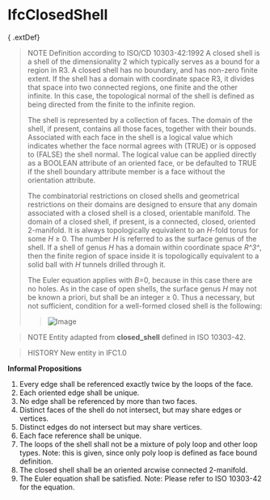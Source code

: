 # IfcClosedShell

{ .extDef}<!-- end of definition -->
> NOTE Definition according to ISO/CD 10303-42:1992
> A closed shell is a shell of the dimensionality 2 which typically serves as a bound for a region in R3. A closed shell has no boundary, and has non-zero finite extent. If the shell has a domain with coordinate space R3, it divides that space into two connected regions, one finite and the other infinite. In this case, the topological normal of the shell is defined as being directed from the finite to the infinite region.
>
> The shell is represented by a collection of faces. The domain of the shell, if present, contains all those faces, together with their bounds. Associated with each face in the shell is a logical value which indicates whether the face normal agrees with (TRUE) or is opposed to (FALSE) the shell normal. The logical value can be applied directly as a BOOLEAN attribute of an oriented face, or be defaulted to TRUE if the shell boundary attribute member is a face without the orientation attribute.
>
> The combinatorial restrictions on closed shells and geometrical restrictions on their domains are designed to ensure that any domain associated with a closed shell is a closed, orientable manifold. The domain of a closed shell, if present, is a connected, closed, oriented 2-manifold. It is always topologically equivalent to an _H_-fold torus for some _H_ ≥ 0. The number _H_ is referred to as the surface genus of the shell. If a shell of genus _H_ has a domain within coordinate space _R^3^_, then the finite region of space inside it is topologically equivalent to a solid ball with _H_ tunnels drilled through it.
>
> The Euler equation applies with _B_=0, because in this case there are no holes. As in the case of open shells, the surface genus _H_ may not be known a priori, but shall be an integer ≥ 0. Thus a necessary, but not sufficient, condition for a well-formed closed shell is the following:
>> ![Image](../../../../figures/ifcopenshell-math1.gif)


>
> NOTE Entity adapted from **closed_shell** defined in ISO 10303-42.

> HISTORY New entity in IFC1.0

**Informal Propositions**

1. Every edge shall be referenced exactly twice by the loops of the face.
2. Each oriented edge shall be unique.
3. No edge shall be referenced by more than two faces.
4. Distinct faces of the shell do not intersect, but may share edges or vertices.
5. Distinct edges do not intersect but may share vertices.
6. Each face reference shall be unique.
7. The loops of the shell shall not be a mixture of poly loop and other loop types. Note: this is given, since only poly loop is defined as face bound definition.
8. The closed shell shall be an oriented arcwise connected 2-manifold.
9. The Euler equation shall be satisfied. Note: Please refer to ISO 10303-42 for the equation.
